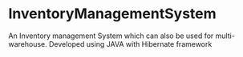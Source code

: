# InventoryManagementSystem
An Inventory management System which can also be used for  multi-warehouse. Developed using JAVA with Hibernate framework

